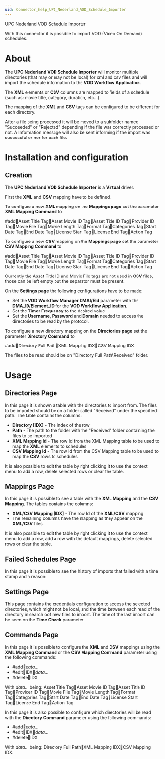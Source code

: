 ```yaml
---
uid: Connector_help_UPC_Nederland_VOD_Schedule_Importer
---
```


UPC Nederland VOD Schedule Importer

With this connector it is possible to import VOD (Video On Demand) schedules.

# About

The **UPC Nederland VOD Schedule Importer** will monitor multiple directories (that may or may not be local) for xml and csv files and will import the schedule information to the **VOD Workflow Application**.

The **XML** elements or **CSV** columns are mapped to fields of a schedule (such as: movie title, category, duration, etc...).

The mapping of the **XML** and **CSV** tags can be configured to be different for each directory.

After a file being processed it will be moved to a subfolder named "Succeeded" or "Rejected" depending if the file was correctly processed or not. A Information message will also be sent informing if the import was successful or nor for each file.

# Installation and configuration

## Creation

The **UPC Nederland VOD Schedule Importer** is a **Virtual** driver.

First the **XML** and **CSV** mapping have to be defined.

To configure a new **XML** mapping on the **Mappings page** set the parameter **XML Mapping Command** to

\#addAsset Title TagAsset Movie ID TagAsset Title ID TagProvider ID TagMovie File TagMovie Length TagFormat TagCategories TagStart Date TagEnd Date TagLicense Start TagLicense End TagAction Tag

To configure a new **CSV** mapping on the **Mappings page** set the parameter **CSV Mapping Command** to

\#addAsset Title TagAsset Movie ID TagAsset Title ID TagProvider ID TagMovie File TagMovie Length TagFormat TagCategories TagStart Date TagEnd Date TagLicense Start TagLicense End TagAction Tag

Currently the Asset Title ID and Movie File tags are not used in **CSV** files, those can be left empty but the separator must be present.

On the **Settings page** the following configurations have to be made:

- Set the **VOD Workflow Manager DMAI/EId** parameter with the **DMA_ID**/**Element_ID** for the **VOD Workflow Application**.
- Set the **Timer Frequency** to the desired value
- Set the **Username**, **Password** and **Domain** needed to access the directories to be read by the protocol.

To configure a new directory mapping on the **Directories page** set the parameter **Directory Command** to

\#addDirectory Full PathXML Mapping IDXCSV Mapping IDX

The files to be read should be on "Directory Full Path\Received" folder.

# Usage

## Directories Page

In this page it is shown a table with the directories to import from. The files to be imported should be on a folder called "Received" under the specified path. The table contains the columns:

- **Directory \[IDX\]** - The index of the row
- **Path** - The path to the folder with the "Received" folder containing the files to be imported
- **XML Mapping Id** - The row Id from the XML Mapping table to be used to map the **XML** elements to schedules
- **CSV Mapping Id** - The row Id from the CSV Mapping table to be used to map the **CSV** rows to schedules

It is also possible to edit the table by right clicking it to use the context menu to add a row, delete selected rows or clear the table.

## Mappings Page

In this page it is possible to see a table with the **XML Mapping** and the **CSV Mapping**. The tables contains the columns:

- **XML/CSV Mapping \[IDX\]** - The row Id of the **XML/CSV** mapping
- The remaining columns have the mapping as they appear on the **XML/CSV** files

It is also possible to edit the table by right clicking it to use the context menu to add a row, add a row with the default mappings, delete selected rows or clear the table.

## Failed Schedules Page

In this page it is possible to see the history of imports that failed with a time stamp and a reason:

## Settings Page

This page contains the credentials configuration to access the selected directories, which might not be local, and the time between each read of the directory in search oof new files to import. The time of the last import can be seen on the **Time Check** parameter.

## Commands Page

In this page it is possible to configure the **XML** and **CSV** mappings using the **XML Mapping Command** or the **CSV Mapping Command** parameter using the following commands:

- \#add*data...*
- \#editIDX*data...*
- \#deleteIDX

With *data...* being: Asset Title TagAsset Movie ID TagAsset Title ID TagProvider ID TagMovie File TagMovie Length TagFormat TagCategories TagStart Date TagEnd Date TagLicense Start TagLicense End TagAction Tag

In this page it is also possible to configure which directories will be read with the **Directory Command** parameter using the following commands:

- \#add*data...*
- \#editIDX*data...*
- \#deleteIDX

With *data...* being: Directory Full PathXML Mapping IDXCSV Mapping IDX.
